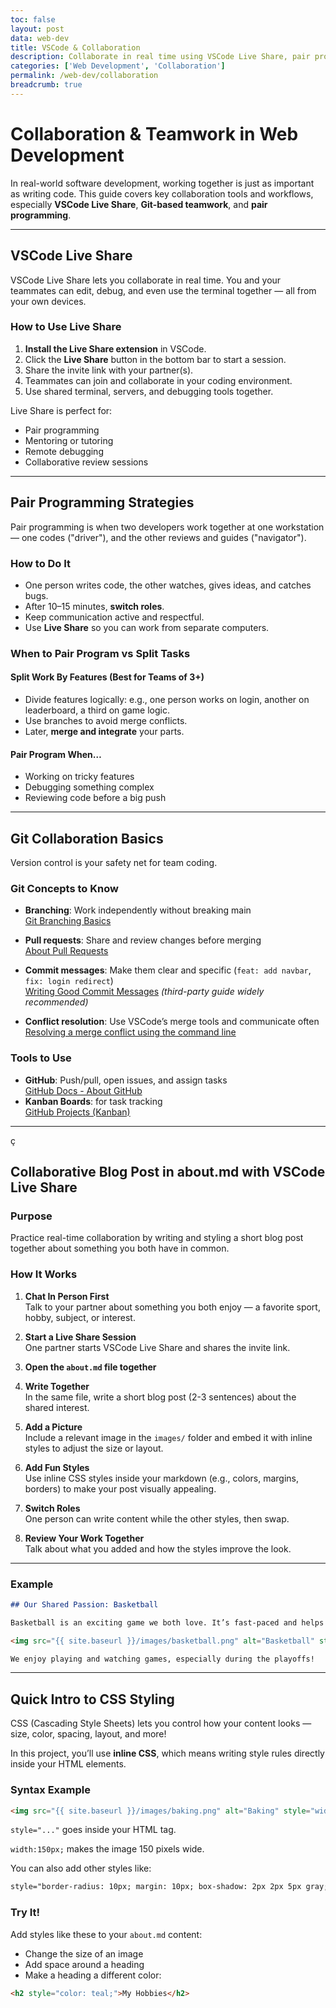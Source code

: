 ```yaml
---
toc: false
layout: post
data: web-dev
title: VSCode & Collaboration
description: Collaborate in real time using VSCode Live Share, pair programming techniques, and effective version control to work like professional dev teams.
categories: ['Web Development', 'Collaboration']
permalink: /web-dev/collaboration
breadcrumb: true
---
```


# Collaboration & Teamwork in Web Development

In real-world software development, working together is just as important as writing code. This guide covers key collaboration tools and workflows, especially **VSCode Live Share**, **Git-based teamwork**, and **pair programming**.

---

## VSCode Live Share

VSCode Live Share lets you collaborate in real time. You and your teammates can edit, debug, and even use the terminal together — all from your own devices.

### How to Use Live Share

1. **Install the Live Share extension** in VSCode.
2. Click the **Live Share** button in the bottom bar to start a session.
3. Share the invite link with your partner(s).
4. Teammates can join and collaborate in your coding environment.
5. Use shared terminal, servers, and debugging tools together.

Live Share is perfect for:
- Pair programming
- Mentoring or tutoring
- Remote debugging
- Collaborative review sessions

---

## Pair Programming Strategies

Pair programming is when two developers work together at one workstation — one codes ("driver"), and the other reviews and guides ("navigator").

### How to Do It

- One person writes code, the other watches, gives ideas, and catches bugs.
- After 10–15 minutes, **switch roles**.
- Keep communication active and respectful.
- Use **Live Share** so you can work from separate computers.

### When to Pair Program vs Split Tasks

#### Split Work By Features (Best for Teams of 3+)

- Divide features logically: e.g., one person works on login, another on leaderboard, a third on game logic.
- Use branches to avoid merge conflicts.
- Later, **merge and integrate** your parts.

#### Pair Program When…

- Working on tricky features
- Debugging something complex
- Reviewing code before a big push

---

## Git Collaboration Basics

Version control is your safety net for team coding.

### Git Concepts to Know

- **Branching**: Work independently without breaking main  
  [Git Branching Basics](https://www.atlassian.com/git/tutorials/using-branches)  

- **Pull requests**: Share and review changes before merging  
  [About Pull Requests](https://docs.github.com/en/pull-requests/collaborating-with-pull-requests)  

- **Commit messages**: Make them clear and specific (`feat: add navbar`, `fix: login redirect`)  
  [Writing Good Commit Messages](https://chris.beams.io/posts/git-commit/) *(third-party guide widely recommended)*  

- **Conflict resolution**: Use VSCode’s merge tools and communicate often  
  [Resolving a merge conflict using the command line](https://docs.github.com/en/pull-requests/collaborating-with-pull-requests/addressing-merge-conflicts)  

### Tools to Use

- **GitHub**: Push/pull, open issues, and assign tasks  
  [GitHub Docs - About GitHub](https://docs.github.com/en/get-started/quickstart/github-flow)  
- **Kanban Boards**: for task tracking  
  [GitHub Projects (Kanban)](https://docs.github.com/en/issues/organizing-your-work-with-project-boards)

---

ç
## Collaborative Blog Post in about.md with VSCode Live Share

### Purpose  
Practice real-time collaboration by writing and styling a short blog post together about something you both have in common.

### How It Works

1. **Chat In Person First**  
Talk to your partner about something you both enjoy — a favorite sport, hobby, subject, or interest.

2. **Start a Live Share Session**  
One partner starts VSCode Live Share and shares the invite link.

3. **Open the `about.md` file together**

4. **Write Together**  
In the same file, write a short blog post (2-3 sentences) about the shared interest.

5. **Add a Picture**  
Include a relevant image in the `images/` folder and embed it with inline styles to adjust the size or layout.

6. **Add Fun Styles**  
Use inline CSS styles inside your markdown (e.g., colors, margins, borders) to make your post visually appealing.

7. **Switch Roles**  
One person can write content while the other styles, then swap.

8. **Review Your Work Together**  
Talk about what you added and how the styles improve the look.

---

### Example

```markdown
## Our Shared Passion: Basketball

Basketball is an exciting game we both love. It’s fast-paced and helps us stay active.

<img src="{{ site.baseurl }}/images/basketball.png" alt="Basketball" style="width:150px; border-radius: 10px; margin: 10px;">

We enjoy playing and watching games, especially during the playoffs!
```

---

## Quick Intro to CSS Styling

CSS (Cascading Style Sheets) lets you control how your content looks — size, color, spacing, layout, and more!

In this project, you’ll use **inline CSS**, which means writing style rules directly inside your HTML elements.

### Syntax Example

```html
<img src="{{ site.baseurl }}/images/baking.png" alt="Baking" style="width:150px;">
```

`style="..."` goes inside your HTML tag.

`width:150px;` makes the image 150 pixels wide.

You can also add other styles like:

```html
style="border-radius: 10px; margin: 10px; box-shadow: 2px 2px 5px gray;"
```

### Try It!

Add styles like these to your `about.md` content:

- Change the size of an image  
- Add space around a heading  
- Make a heading a different color:

```html
<h2 style="color: teal;">My Hobbies</h2>
```